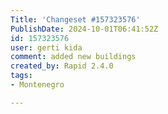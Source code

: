 ```yaml
---
Title: 'Changeset #157323576'
PublishDate: 2024-10-01T06:41:52Z
id: 157323576
user: gerti kida
comment: added new buildings
created_by: Rapid 2.4.0
tags:
- Montenegro

---
```

